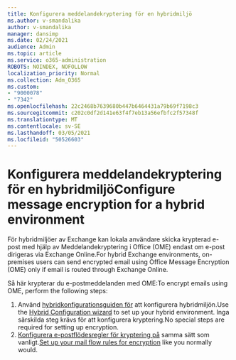 ```yaml
---
title: Konfigurera meddelandekryptering för en hybridmiljö
ms.author: v-smandalika
author: v-smandalika
manager: dansimp
ms.date: 02/24/2021
audience: Admin
ms.topic: article
ms.service: o365-administration
ROBOTS: NOINDEX, NOFOLLOW
localization_priority: Normal
ms.collection: Adm_O365
ms.custom:
- "9000078"
- "7342"
ms.openlocfilehash: 22c2468b7639680b447b6464431a79b69f7198c3
ms.sourcegitcommit: c202c0df2d141e63f4f7eb13a56efbfc2f57348f
ms.translationtype: MT
ms.contentlocale: sv-SE
ms.lasthandoff: 03/05/2021
ms.locfileid: "50526603"
---
```

# <a name="configure-message-encryption-for-a-hybrid-environment"></a><span data-ttu-id="d2f49-102">Konfigurera meddelandekryptering för en hybridmiljö</span><span class="sxs-lookup"><span data-stu-id="d2f49-102">Configure message encryption for a hybrid environment</span></span>

<span data-ttu-id="d2f49-103">För hybridmiljöer av Exchange kan lokala användare skicka krypterad e-post med hjälp av Meddelandekryptering i Office (OME) endast om e-post dirigeras via Exchange Online.</span><span class="sxs-lookup"><span data-stu-id="d2f49-103">For hybrid Exchange environments, on-premises users can send encrypted email using Office Message Encryption (OME) only if email is routed through Exchange Online.</span></span>

<span data-ttu-id="d2f49-104">Så här krypterar du e-postmeddelanden med OME:</span><span class="sxs-lookup"><span data-stu-id="d2f49-104">To encrypt emails using OME, perform the following steps:</span></span>

1. <span data-ttu-id="d2f49-105">Använd [hybridkonfigurationsguiden för](https://docs.microsoft.com/Exchange/hybrid-configuration-wizard) att konfigurera hybridmiljön.</span><span class="sxs-lookup"><span data-stu-id="d2f49-105">Use the [Hybrid Configuration wizard](https://docs.microsoft.com/Exchange/hybrid-configuration-wizard) to set up your hybrid environment.</span></span> <span data-ttu-id="d2f49-106">Inga särskilda steg krävs för att konfigurera kryptering.</span><span class="sxs-lookup"><span data-stu-id="d2f49-106">No special steps are required for setting up encryption.</span></span>
2. <span data-ttu-id="d2f49-107">[Konfigurera e-postflödesregler för kryptering på](https://docs.microsoft.com/microsoft-365/compliance/define-mail-flow-rules-to-encrypt-email) samma sätt som vanligt.</span><span class="sxs-lookup"><span data-stu-id="d2f49-107">[Set up your mail flow rules for encryption](https://docs.microsoft.com/microsoft-365/compliance/define-mail-flow-rules-to-encrypt-email) like you normally would.</span></span>


